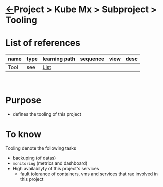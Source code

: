<head><link rel="stylesheet" href="../../../../md.css"/><script src="../../../md.js"></script></head>

[//]: #(Reference)
[Repo_Readme]:    ../list/subproject_list.md
[Tool_List]:      ../list/tool_list.md

# [&larr;][Repo_Readme]Project > Kube Mx > Subproject > Tooling
# List of references
|name|type|learning path|sequence|view|desc|
|-|-|-|-|-|-|
|Tool|see|[List][Tool_List]|
<br>

# Purpose
- defines the tooling of this project

# To know
Tooling denote the following tasks
  - backuping (of datas)
  - `monitoring`  (metrics and dashboard)
  - High availabilyty of this project's services
    - fault tolerance of containers, vms and services that rae involved in this project
